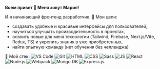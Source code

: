 **Всем привет 👋 Меня зовут Мария!**

И я начинающий фронтенд разработчик. 🤠 Мои цели:
 - создавать удобные и красивые интерфейсы для пользователей, 
 - научиться улучшать производительность в проектах,
 - освоить новые для меня технологии (Tailwind, Firebase, Next.js/Vite, Redux, TS) и укрепить знания в уже приобретенных,
 - найти опытную команду (нет обучения без челленджа)

🥸 Мой стек:
  <img alt="VS Code" src="https://icons8.com/icon/9OGIyU8hrxW5/visual-studio-code-2019">
  <img alt="Git" src="https://icons8.com/icon/20906/git">
  <img alt="HTML" src="https://icons8.com/icon/20909/html-5">
  <img alt="CSS" src="https://icons8.com/icon/21278/css3">
  <img alt="Sass" src="https://icons8.com/icon/QBqFNfPPB2Kx/sass">
  <img alt="JS" src="https://icons8.com/icon/108784/javascript">
  <img alt="React" src="https://icons8.com/icon/NfbyHexzVEDk/react">
  <img alt="Node.js" src="https://icons8.com/icon/54087/nodejs">
  <img alt="Webpack" src="https://icons8.com/icon/QjbHx7WUskg1/webpack-a-module-bundler.-its-main-purpose-is-to-bundle-javascript-files-for-usage-in-a-browser">
  <img alt="Mongo DB" src="https://icons8.com/icon/o6OvAxG0nzTH/mongo-db">
  <img alt="Express.js" src="https://icons8.com/icon/kg46nzoJrmTR/express-js">